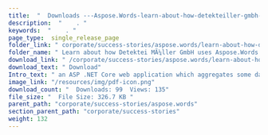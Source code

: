 ```yaml
---
title:  "  Downloads ---Aspose.Words-learn-about-how-detekteiller-gmbh-uses-aspose.words-to-generate-pdfs  " 
description:  "    . " 
keywords:  "    . " 
page_type:  single_release_page
folder_link: " corporate/success-stories/aspose.words/learn-about-how-detektei-mÃ¼ller-gmbh-uses-aspose.words-to-generate-pdfs/"
folder_name: " Learn about how Detektei MÃ¼ller GmbH uses Aspose.Words to generate PDFs"
download_link: " /corporate/success-stories/aspose.words/learn-about-how-detektei-mÃ¼ller-gmbh-uses-aspose.words-to-generate-pdfs/985d5c02b8044f6da1802029097a2520"
download_text: " Download"
Intro_text: " an ASP .NET Core web application which aggregates some data and generates report..."
image_link: "/resources/img/pdf-icon.png"
download_count: "  Downloads: 99  Views: 135"
file_size: "  File Size: 326.7 KB "
parent_path: "corporate/success-stories/aspose.words"
section_parent_path: "corporate/success-stories"
weight: 132
---
```





